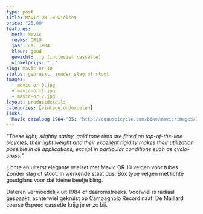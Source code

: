 ```yaml
---
type: post
title: Mavic OR 10 wielset
price: "25,00"
features:
  merk: Mavic
  reeks: OR10
  jaar: ca. 1984
  kleur: goud
  gewicht: ..g (inclusief cassette)
  winkelprijs: ".."
slug: mavic-or-10
status: gebruikt, zonder slag of stoot
images: 
  - mavic-or-0.jpg
  - mavic-or-1.jpg
  - mavic-or-2.jpg
layout: productdetails
categories: [vintage,onderdelen]
links:
  Mavic cataloog 1984-'85: "http://equusbicycle.com/bike/mavic/images/11and12.jpg"
---
```

_"These light, slightly satiny, gold tone rims are fitted on top-of-the-line bicycles; their light weight and their excellent rigidity makes their utilization possible in all applications, except in particular conditions such as cyclo-cross."_

Lichte en uiterst elegante wielset met Mavic OR 10 velgen voor tubes. Zonder slag of stoot, in werkende staat dus. Box type velgen met lichte goudglans voor dat kleine beetje bling.

Dateren vermoedelijk uit 1984 of daaromstreeks. Voorwiel is radiaal gespaakt, achterwiel gekruist op Campagnolo Record naaf. De Maillard course 6speed cassette krijg je er zo bij.